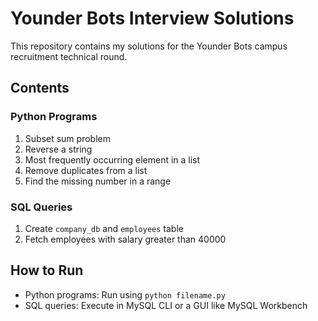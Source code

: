 # Younder Bots Interview Solutions

This repository contains my solutions for the Younder Bots campus recruitment technical round.

## Contents

### Python Programs
1. Subset sum problem
2. Reverse a string
3. Most frequently occurring element in a list
4. Remove duplicates from a list
5. Find the missing number in a range

### SQL Queries
1. Create `company_db` and `employees` table
2. Fetch employees with salary greater than 40000

## How to Run
- Python programs: Run using `python filename.py`
- SQL queries: Execute in MySQL CLI or a GUI like MySQL Workbench
